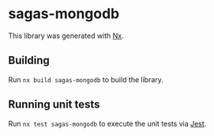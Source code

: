 # sagas-mongodb

This library was generated with [Nx](https://nx.dev).

## Building

Run `nx build sagas-mongodb` to build the library.

## Running unit tests

Run `nx test sagas-mongodb` to execute the unit tests via [Jest](https://jestjs.io).
